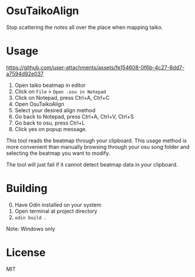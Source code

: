 # OsuTaikoAlign

Stop scattering the notes all over the place when mapping taiko.

# Usage

https://github.com/user-attachments/assets/fe154608-0f6b-4c27-8dd7-a7594d92e037

1. Open taiko beatmap in editor
2. Click on `File` > `Open .osu in Notepad`
3. Click on Notepad, press Ctrl+A, Ctrl+C
4. Open OsuTaikoAlign
5. Select your desired align method
6. Go back to Notepad, press Ctrl+A, Ctrl+V, Ctrl+S
7. Go back to osu, press Ctrl+L
8. Click yes on popup message.

This tool reads the beatmap through your clipboard. This usage method is more convenient than manually browsing through your osu song folder and selecting the beatmap you want to modify.

The tool will just fail if it cannot detect beatmap data in your clipboard.

# Building

0. Have Odin installed on your system
1. Open terminal at project directory
2. `odin build .`

Note: Windows only

# License

MIT
